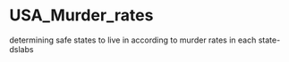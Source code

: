 # USA_Murder_rates
determining safe states to live in according to murder rates in each state-dslabs
